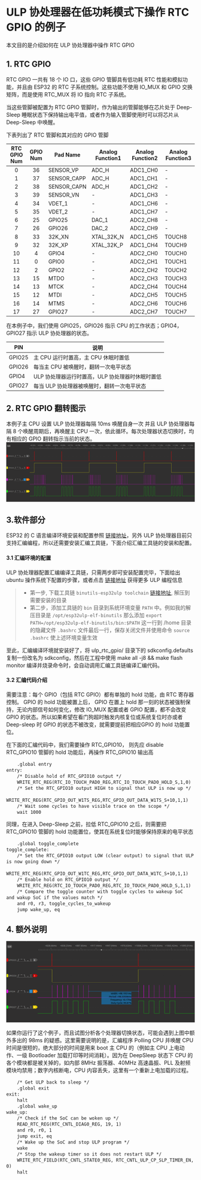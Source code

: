 # ULP 协处理器在低功耗模式下操作 RTC GPIO 的例子

本文目的是介绍如何在 ULP 协处理器中操作 RTC GPIO 

## 1. RTC GPIO
RTC GPIO 一共有 18 个 IO 口，这些 GPIO 管脚具有低功耗 RTC 性能和模拟功能，并且由 ESP32 的 RTC 子系统控制。这些功能不使用 IO_MUX 和 GPIO 交换矩阵，而是使用 RTC_MUX 将 IO 指向 RTC 子系统。

当这些管脚被配置为 RTC GPIO 管脚时，作为输出的管脚能够在芯片处于 Deep-Sleep 睡眠状态下保持输出电平值，或者作为输入管脚使用时可以将芯片从 Deep-Sleep 中唤醒。

下表列出了 RTC 管脚和其对应的 GPIO 管脚

|RTC GPIO Num|GPIO Num|Pad Name|Analog Function1|Analog Function2|Analog Function3|
|:---:|:---:|---|---|---|---|
|0|36|SENSOR_VP|ADC_H|ADC1_CH0| - |
|1|37|SENSOR_CAPP|ADC_H|ADC1_CH1| - |
|2|38|SENSOR_CAPN|ADC_H|ADC1_CH2| - |
|3|39|SENSOR_VN| - |ADC1_CH3| - |
|4|34|VDET_1| - |ADC1_CH6| - |
|5|35|VDET_2| - |ADC1_CH7| - |
|6|25|GPIO25|DAC_1|ADC2_CH8| - |
|7|26|GPIO26|DAC_2|ADC2_CH9| - |
|8|33|32K_XN|XTAL_32K_N|ADC1_CH5|TOUCH8|
|9|32|32K_XP|XTAL_32K_P|ADC1_CH4|TOUCH9|
|10|4|GPIO4| - |ADC2_CH0|TOUCH0|
|11|0|GPIO0| - |ADC2_CH1|TOUCH1|
|12|2|GPIO2| - |ADC2_CH2|TOUCH2|
|13|15|MTDO| - |ADC2_CH3|TOUCH3|
|14|13|MTCK| - |ADC2_CH4|TOUCH4|
|15|12|MTDI| - |ADC2_CH5|TOUCH5|
|16|14|MTMS| - |ADC2_CH6|TOUCH6|
|17|27|GPIO27| - |ADC2_CH7|TOUCH7|

在本例子中，我们使用 GPIO25，GPIO26 指示 CPU 的工作状态；GPIO4，GPIO27 指示 ULP 协处理器的状态。

|PIN|说明|
|---|---|
|GPIO25|主 CPU 运行时置高，主 CPU 休眠时置低|
|GPIO26|每当主 CPU 被唤醒时，翻转一次电平状态|
|GPIO4|ULP 协处理器运行时置高，ULP 协处理器时休眠时置低|
|GPIO27|每当 ULP 协处理器被唤醒时，翻转一次电平状态|

## 2. RTC GPIO 翻转图示
本例子主 CPU 设置 ULP 协处理器每隔 10ms 唤醒自身一次 并且 ULP 协处理器每隔 8 个唤醒周期后，再唤醒主 CPU 一次，依此循环。每次处理器状态切换时，均有相应的 GPIO 翻转指示当前的状态。
![](../../../documents/_static/ulp_rtc_gpio/1.png)

## 3.软件部分
ESP32 的 C 语言编译环境安装和配置参照 [链接地址](https://esp-idf.readthedocs.io/en/latest/get-started/index.html#setup-toolchain)，另外 ULP 协处理器目前只支持汇编编程，所以还需要安装汇编工具链，下面介绍汇编工具链的安装和配置。
#### 3.1 汇编环境的配置
ULP 协处理器配置汇编编译工具链，只需两步即可安装配置完毕，下面给出 ubuntu 操作系统下配置的步骤，或者点击 [链接地址](http://esp-idf.readthedocs.io/en/latest/api-guides/ulp.html) 获得更多 ULP 编程信息
>* 第一步, 下载工具链 `binutils-esp32ulp toolchain`  [链接地址]( https://github.com/espressif/binutils-esp32ulp/wiki#downloads), 解压到需要安装的目录
>* 第二步，添加工具链的 `bin` 目录到系统环境变量 `PATH` 中。例如我的解压目录是 `/opt/esp32ulp-elf-binutils` 那么添加 `export PATH=/opt/esp32ulp-elf-binutils/bin:$PATH` 这一行到 /home 目录的隐藏文件 `.bashrc` 文件最后一行，保存关闭文件并使用命令 `source .bashrc` 使上述环境变量生效

至此，汇编编译环境就安装好了，将 ulp_rtc_gpio/ 目录下的 sdkconfig.defaults 复制一份改名为 sdkconfig，然后在工程中使用 make all -j8 && make flash monitor 编译并烧录命令时，会自动调用汇编工具链编译汇编代码。

#### 3.2 汇编代码介绍

需要注意：每个 GPIO（包括 RTC GPIO）都有单独的 hold 功能，由 RTC 寄存器控制。 GPIO 的 hold 功能被置上后， GPIO 在置上 hold 那一刻的状态被强制保持，无论内部信号如何变化，修改 IO_MUX 配置或者 GPIO 配置，都不会改变 GPIO 的状态。所以如果希望在看门狗超时触发内核复位或系统复位时亦或者 Deep-sleep 时 GPIO 的状态不被改变，就需要提前把相应GPIO 的 hold 功能置位。

在下面的汇编代码中，我们需要操作 RTC_GPIO10， 则先应 disable RTC_GPIO10 管脚的 hold 功能后，再操作 RTC_GPIO10 输出高
```
	.global entry
entry:
	/* Disable hold of RTC_GPIO10 output */
	WRITE_RTC_REG(RTC_IO_TOUCH_PAD0_REG,RTC_IO_TOUCH_PAD0_HOLD_S,1,0)
	/* Set the RTC_GPIO10 output HIGH to signal that ULP is now up */
	WRITE_RTC_REG(RTC_GPIO_OUT_W1TS_REG,RTC_GPIO_OUT_DATA_W1TS_S+10,1,1)
	/* Wait some cycles to have visible trace on the scope */
	wait 1000
```

同理，在进入 Deep-Sleep 之前，拉低 RTC_GPIO10 之后，则需要把 RTC_GPIO10 管脚的 hold 功能置位，使其在系统复位时能够保持原来的电平状态

```
	.global toggle_complete
toggle_complete:
	/* Set the RTC_GPIO10 output LOW (clear output) to signal that ULP is now going down */
	WRITE_RTC_REG(RTC_GPIO_OUT_W1TC_REG,RTC_GPIO_OUT_DATA_W1TC_S+10,1,1)
	/* Enable hold on RTC_GPIO10 output */
	WRITE_RTC_REG(RTC_IO_TOUCH_PAD0_REG,RTC_IO_TOUCH_PAD0_HOLD_S,1,1)
	/* Compare the toggle counter with toggle cycles to wakeup SoC  and wakup SoC if the values match */ 
	and r0, r3, toggle_cycles_to_wakeup
	jump wake_up, eq
```

## 4. 额外说明
![](../../../documents/_static/ulp_rtc_gpio/2.png)

如果你运行了这个例子，而且试图分析各个处理器切换状态，可能会遇到上图中额外多出的 98ms 的疑惑。这里需要说明的是，汇编程序 Polling CPU 并唤醒 CPU 时间是很短的，绝大部分的时间是用来 boot 主 CPU 的（例如主 CPU 上电动作、一级 Bootloader 加载打印等时间消耗）。因为在 DeepSleep 状态下 CPU 的各个模块都是被关掉的，如内部 8MHz 振荡器、40MHz 高速晶振、PLL 及射频模块均禁用；数字内核断电，CPU 内容丢失，这里有一个重新上电加载的过程。

```
	/* Get ULP back to sleep */
	.global exit
exit:
	halt
	.global wake_up
wake_up:
	/* Check if the SoC can be woken up */
	READ_RTC_REG(RTC_CNTL_DIAG0_REG, 19, 1)
	and r0, r0, 1
	jump exit, eq
	/* Wake up the SoC and stop ULP program */
	wake
	/* Stop the wakeup timer so it does not restart ULP */
	WRITE_RTC_FIELD(RTC_CNTL_STATE0_REG, RTC_CNTL_ULP_CP_SLP_TIMER_EN, 0)
	halt
```
 